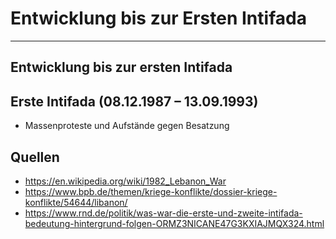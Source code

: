 # Entwicklung bis zur Ersten Intifada
___
## Entwicklung bis zur ersten Intifada


## Erste Intifada (08.12.1987 – 13.09.1993)
- Massenproteste und Aufstände gegen Besatzung

## Quellen
- https://en.wikipedia.org/wiki/1982_Lebanon_War
- https://www.bpb.de/themen/kriege-konflikte/dossier-kriege-konflikte/54644/libanon/
- https://www.rnd.de/politik/was-war-die-erste-und-zweite-intifada-bedeutung-hintergrund-folgen-ORMZ3NICANE47G3KXIAJMQX324.html